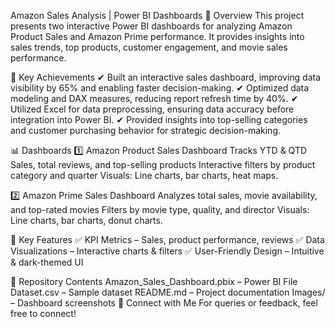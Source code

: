 Amazon Sales Analysis | Power BI Dashboards
📌 Overview
This project presents two interactive Power BI dashboards for analyzing Amazon Product Sales and Amazon Prime performance. It provides insights into sales trends, top products, customer engagement, and movie sales performance.

🚀 Key Achievements
✔ Built an interactive sales dashboard, improving data visibility by 65% and enabling faster decision-making.
✔ Optimized data modeling and DAX measures, reducing report refresh time by 40%.
✔ Utilized Excel for data preprocessing, ensuring data accuracy before integration into Power BI.
✔ Provided insights into top-selling categories and customer purchasing behavior for strategic decision-making.

📊 Dashboards
1️⃣ Amazon Product Sales Dashboard
Tracks YTD & QTD Sales, total reviews, and top-selling products
Interactive filters by product category and quarter
Visuals: Line charts, bar charts, heat maps.

2️⃣ Amazon Prime Sales Dashboard
Analyzes total sales, movie availability, and top-rated movies
Filters by movie type, quality, and director
Visuals: Line charts, bar charts, donut charts.

🔹 Key Features
✅ KPI Metrics – Sales, product performance, reviews
✅ Data Visualizations – Interactive charts & filters
✅ User-Friendly Design – Intuitive & dark-themed UI

📂 Repository Contents
Amazon_Sales_Dashboard.pbix – Power BI File
Dataset.csv – Sample dataset
README.md – Project documentation
Images/ – Dashboard screenshots
📧 Connect with Me
For queries or feedback, feel free to connect!

